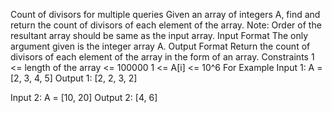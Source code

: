 Count of divisors for multiple queries
Given an array of integers A, find and return the count of divisors of each element of the array. Note: Order of the resultant array should be same as the input array. 
Input Format
The only argument given is the integer array A.
Output Format
Return the count of divisors of each element of the array in the form of an array.
Constraints
1 <= length of the array <= 100000
1 <= A[i] <= 10^6
For Example
Input 1:
    A = [2, 3, 4, 5]
Output 1:
    [2, 2, 3, 2]

Input 2:
    A = [10, 20]
Output 2:
    [4, 6]

